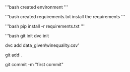 '''bash
created environment
'''

'''bash
created requirements.txt
install the requirements
'''

'''bash
pip install -r requirements.txt
'''

'''bash
git init
dvc init

dvc add data_given\winequality.csv'

git add .

git commit -m "first commit"